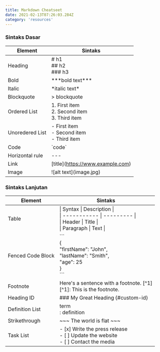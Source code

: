 ```yaml
---
title: Markdown Cheatseet
date: 2021-02-13T07:26:03.284Z
category: 'resources'
---
```


### Sintaks Dasar

| Element         | Sintaks                                              |
| --------------- | ---------------------------------------------------- |
| Heading         | # h1 <br> ## h2 <br> ### h3                          |
| Bold            | \*\*\*bold text\*\*\*                                |
| Italic          | \*italic text\*                                      |
| Blockquote      | > blockquote                                         |
| Ordered List    | 1. First item <br> 2. Second item <br> 3. Third item |
| Unoredered List | - First item <br> - Second item <br> - Third item    |
| Code            | \`code\`                                             |
| Horizontal rule | \-\-\-                                               |
| Link            | \[title\]\(https://www.example.com)                  |
| Image           | \!\[alt text](image.jpg)                             |

### Sintaks Lanjutan

| Element           | Sintaks                                                                                                                                                                 |
| ----------------- | ----------------------------------------------------------------------------------------------------------------------------------------------------------------------- |
| Table             | &#124; Syntax &#124; Description &#124; <br> &#124; ----------- &#124; --------- &#124; <br> &#124; Header &#124; Title &#124; <br> &#124; Paragraph &#124; Text &#124; |
| Fenced Code Block | &#96;&#96;&#96;<br> { <br> "firstName": "John", <br> "lastName": "Smith", <br> "age": 25 <br> } <br>&#96;&#96;&#96;                                                     |
| Footnote          | Here's a sentence with a footnote. \[^1] <br> \[^1]: This is the footnote.                                                                                              |
| Heading ID        | \#\#\# My Great Heading {\#custom-id}                                                                                                                                   |
| Definition List   | term <br> : definition                                                                                                                                                  |
| Strikethrough     | \~\~\~ The world is flat ~~~                                                                                                                                            |
| Task List         | - \[x] Write the press release <br> \- \[ ] Update the website <br> \- \[ ] Contact the media                                                                           |
